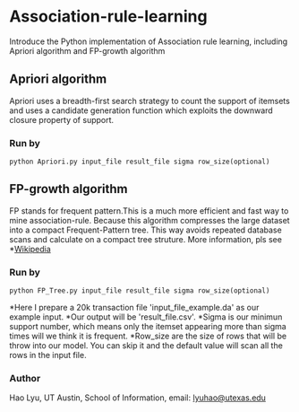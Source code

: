 # Association-rule-learning
Introduce the Python implementation of Association rule learning, including Apriori algorithm and FP-growth algorithm
## Apriori algorithm
Apriori uses a breadth-first search strategy to count the support of itemsets and uses a candidate generation function which exploits the downward closure property of support.
### Run by
```
python Apriori.py input_file result_file sigma row_size(optional)
```
## FP-growth algorithm
FP stands for frequent pattern.This is a much more efficient and fast way to mine association-rule. Because this algorithm compresses the large dataset into a compact Frequent-Pattern tree. This way avoids repeated database scans and calculate on a compact tree struture. More information, pls see *[Wikipedia](https://en.wikipedia.org/wiki/Association_rule_learning#Apriori_algorith) 
### Run by
```
python FP_Tree.py input_file result_file sigma row_size(optional)
```
*Here I prepare a 20k transaction file 'input_file_example.da' as our example input. 
*Our output will be 'result_file.csv'.
*Sigma is our minimun support number, which means only the itemset appearing more than sigma times will we think it is frequent. 
*Row_size are the size of rows that will be throw into our model. You can skip it and the default value will scan all the rows in the input file.
### Author
Hao Lyu, UT Austin, School of Information, email: lyuhao@utexas.edu
